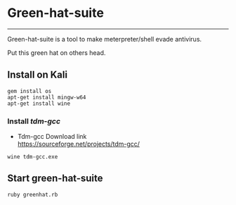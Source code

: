 # Green-hat-suite
-------------------------------------------
Green-hat-suite is a tool to make meterpreter/shell evade antivirus.  

Put this green hat on others head.

## Install on Kali
```
gem install os   
apt-get install mingw-w64
apt-get install wine

```
### Install ***tdm-gcc***

- Tdm-gcc Download link  
https://sourceforge.net/projects/tdm-gcc/ 

```
wine tdm-gcc.exe
```

## Start green-hat-suite
```
ruby greenhat.rb

```
